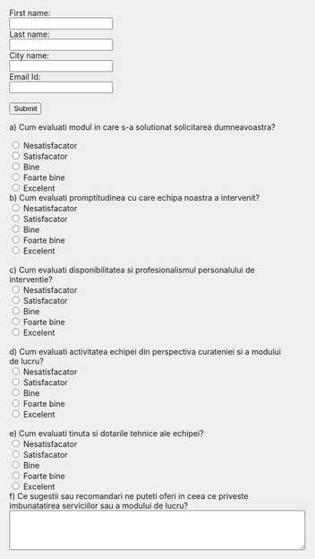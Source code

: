 <html style="font-size: larger;font-size: 25;backface-visibility: 100%;backface-visibility: initial;border size: 100px;background-color: #7c7c981f;opacity: 1;background-repeat: repeat;background-size: 100%;"><head>


  <title>Chestionar satisfactie clienti</title>
  
  
</head>
<body>
<form action="save" >

First name:<br>
<input type="text" name="first_name">
<br>
Last name:<br>
<input type="text" name="last_name">
<br>
City name:<br>
<input type="text" name="city_name">
<br>
Email Id:<br>
<input type="email" name="email">
<br>
<br>
<input type="Submit" value="Submit">




   <div class="card a">
        <div class="card-body a">

   a)	Cum evaluati modul in care s-a solutionat solicitarea dumneavoastra?

   </div>
    </div>


  <div class="custom-control custom-radio custom-control-inline">
<input type="radio" name="INTREBARE_A"  value="Nesatisfacator"  class="custom-control-input">
   <label>Nesatisfacator</label>
  </div>
  
  <div class="custom-control custom-radio custom-control-inline">
<input type="radio" name="INTREBARE_A"  value="Satisfacator"  class="custom-control-input">
   <label>Satisfacator</label>
    </div>
    
  <div class="custom-control custom-radio custom-control-inline">
<input type="radio" name="INTREBARE_A"  value="Bine"  class="custom-control-input">
   <label>Bine</label>
    </div>
    
  <div class="custom-control custom-radio custom-control-inline">
<input type="radio" name="INTREBARE_A"  value="Foarte bine"  class="custom-control-input">
   <label>Foarte bine</label>
    </div>
    
  <div class="custom-control custom-radio custom-control-inline">
<input type="radio" name="INTREBARE_A"  value="Excelent"  class="custom-control-input">
   <label>Excelent</label>
    </div>
 
   <div class="card b">
        <div class="card-body b">
            b)	Cum evaluati promptitudinea cu care echipa noastra a intervenit?
        </div>
    </div>
    
<div class="custom-control custom-radio custom-control-inline">
<input type="radio" name="INTREBARE_B"  value="Nesatisfacator"  class="custom-control-input">
   <label>Nesatisfacator</label>
 </div>
 
  <div class="custom-control custom-radio custom-control-inline">
<input type="radio" name="INTREBARE_B"  value="Satisfacator"  class="custom-control-input">
   <label>Satisfacator</label>
    </div>
    
  <div class="custom-control custom-radio custom-control-inline">
<input type="radio" name="INTREBARE_B"  value="Bine"  class="custom-control-input">
   <label>Bine</label>
    </div>
    
  <div class="custom-control custom-radio custom-control-inline">
<input type="radio" name="INTREBARE_B"  value="Foarte bine"  class="custom-control-input">
   <label>Foarte bine</label>
    </div>
    
  <div class="custom-control custom-radio custom-control-inline">
<input type="radio" name="INTREBARE_B"  value="Excelent"  class="custom-control-input">
   <label>Excelent</label>
    </div>
    
   <br>
    <div class="card c">
        <div class="card-body c">
            c)	Cum evaluati disponibilitatea si profesionalismul personalului de interventie?
        </div>
    </div>

   <div class="custom-control custom-radio custom-control-inline">
        <input type="radio" name="INTREBARE_C"  value="Nesatisfacator"  class="custom-control-input">
        <label>Nesatisfacator</label>
    </div>

   <div class="custom-control custom-radio custom-control-inline">
        <input type="radio" name="INTREBARE_C"  value="Satisfacator"  class="custom-control-input">
        <label>Satisfacator</label>
    </div>

   <div class="custom-control custom-radio custom-control-inline">
        <input type="radio" name="INTREBARE_C"  value="Bine"  class="custom-control-input">
        <label>Bine</label>
    </div>

   <div class="custom-control custom-radio custom-control-inline">
        <input type="radio" name="INTREBARE_C"  value="Foarte bine"  class="custom-control-input">
        <label>Foarte bine</label>
    </div>

   <div class="custom-control custom-radio custom-control-inline">
        <input type="radio" name="INTREBARE_C"  value="Excelent"  class="custom-control-input">
        <label>Excelent</label>
    </div>
    
   <br>
    <div class="card d">
        <div class="card-body d">
            d)	Cum evaluati activitatea echipei din perspectiva curateniei si a modului de lucru?
        </div>
    </div>

   <div class="custom-control custom-radio custom-control-inline">
        <input type="radio" name="INTREBARE_D"  value="Nesatisfacator"  class="custom-control-input">
        <label>Nesatisfacator</label>
    </div>

   <div class="custom-control custom-radio custom-control-inline">
        <input type="radio" name="INTREBARE_D"  value="Satisfacator"  class="custom-control-input">
        <label>Satisfacator</label>
    </div>

   <div class="custom-control custom-radio custom-control-inline">
        <input type="radio" name="INTREBARE_D"  value="Bine"  class="custom-control-input">
        <label>Bine</label>
    </div>

   <div class="custom-control custom-radio custom-control-inline">
        <input type="radio" name="INTREBARE_D"  value="Foarte bine"  class="custom-control-input">
        <label>Foarte bine</label>
    </div>

   <div class="custom-control custom-radio custom-control-inline">
        <input type="radio" name="INTREBARE_D"  value="Excelent"  class="custom-control-input">
        <label>Excelent</label>
    </div>

   <br>
    <div class="card e">
        <div class="card-body e">
            e)	Cum evaluati tinuta si dotarile tehnice ale echipei?
        </div>
    </div>

   <div class="custom-control custom-radio custom-control-inline">
        <input type="radio" name="INTREBARE_E"  value="Nesatisfacator"  class="custom-control-input">
        <label>Nesatisfacator</label>
    </div>

   <div class="custom-control custom-radio custom-control-inline">
        <input type="radio" name="INTREBARE_E"  value="Satisfacator"  class="custom-control-input">
        <label>Satisfacator</label>
    </div>

   <div class="custom-control custom-radio custom-control-inline">
        <input type="radio" name="INTREBARE_E"  value="Bine"  class="custom-control-input">
        <label>Bine</label>
    </div>

   <div class="custom-control custom-radio custom-control-inline">
        <input type="radio" name="INTREBARE_E"  value="Foarte bine"  class="custom-control-input">
        <label>Foarte bine</label>
    </div>

   <div class="custom-control custom-radio custom-control-inline">
        <input type="radio" name="INTREBARE_E"  value="Excelent"  class="custom-control-input">
        <label>Excelent</label>
    </div>


   <div class="card f">
        <div class="card-body f">
            f)	Ce sugestii sau recomandari ne puteti oferi in ceea ce priveste imbunatatirea serviciilor sau a modului de lucru?
            <br>
            <textarea class="form-control" name="RASPUNS_FREE_TEXT" aria-label="With textarea" style="margin: 0px; width: 529px; height: 71px;"></textarea>
        </div>
    </div>


</form>
</body>
</html>